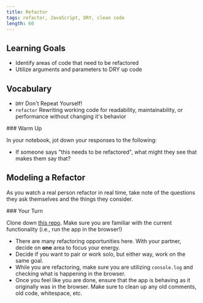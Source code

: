 ```yaml
---
title: Refactor
tags: refactor, JavaScript, DRY, clean code
length: 60
---
```


## Learning Goals

* Identify areas of code that need to be refactored
* Utilize arguments and parameters to DRY up code

## Vocabulary

- `DRY` Don't Repeat Yourself!
- `refactor` Rewriting working code for readability, maintainability, or performance without changing it's behavior

<section class="call-to-action">
### Warm Up

In your notebook, jot down your responses to the following:
- If someone says "this needs to be refactored", what might they see that makes them say that?
</section>

## Modeling a Refactor

As you watch a real person refactor in real time, take note of the questions they ask themselves and the things they consider.

<section class="checks-for-understanding">
### Your Turn

Clone down [this repo](). Make sure you are familiar with the current functionality (i.e., run the app in the browser!)
- There are many refactoring opportunities here. With your partner, decide on **one** area to focus your energy.
- Decide if you want to pair or work solo, but either way, work on the same goal.
- While you are refactoring, make sure you are utilizing `console.log` and checking what is happening in the browser.
- Once you feel like you are done, ensure that the app is behaving as it originally was in the browser. Make sure to clean up any old comments, old code, whitespace, etc.
</section>
